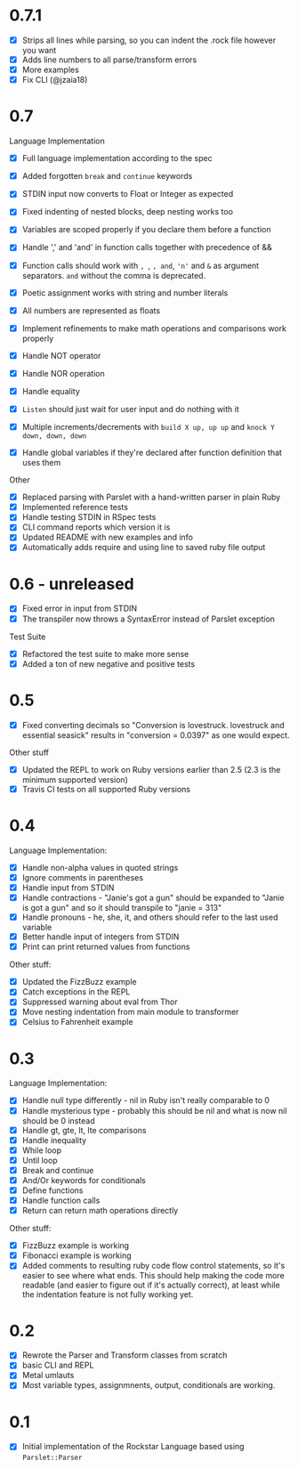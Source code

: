 # 0.7.1

- [x] Strips all lines while parsing, so you can indent the .rock file however you want
- [x] Adds line numbers to all parse/transform errors
- [x] More examples
- [x] Fix CLI (@jzaia18)

# 0.7

Language Implementation

- [x] Full language implementation according to the spec

- [x] Added forgotten `break` and `continue` keywords
- [x] STDIN input now converts to Float or Integer as expected
- [x] Fixed indenting of nested blocks, deep nesting works too
- [x] Variables are scoped properly if you declare them before a function
- [x] Handle ',' and 'and' in function calls together with precedence of &&
- [x] Function calls should work with `, `, `, and`, `'n'` and `&` as argument separators. `and` without the comma is deprecated.
- [x] Poetic assignment works with string and number literals
- [x] All numbers are represented as floats
- [x] Implement refinements to make math operations and comparisons work properly
- [x] Handle NOT operator
- [x] Handle NOR operation
- [x] Handle equality
- [x] `Listen` should just wait for user input and do nothing with it
- [x] Multiple increments/decrements with `build X up, up up` and `knock Y down, down, down`
- [x] Handle global variables if they're declared after function definition that uses them

Other

- [x] Replaced parsing with Parslet with a hand-written parser in plain Ruby
- [x] Implemented reference tests
- [x] Handle testing STDIN in RSpec tests
- [x] CLI command reports which version it is
- [x] Updated README with new examples and info
- [x] Automatically adds require and using line to saved ruby file output

# 0.6 - unreleased

- [x] Fixed error in input from STDIN
- [x] The transpiler now throws a SyntaxError instead of Parslet exception

Test Suite

- [x] Refactored the test suite to make more sense
- [x] Added a ton of new negative and positive tests

# 0.5

- [x] Fixed converting decimals so "Conversion is lovestruck. lovestruck and essential seasick" results in "conversion = 0.0397" as one would expect.

Other stuff

- [x] Updated the REPL to work on Ruby versions earlier than 2.5 (2.3 is the minimum supported version)
- [x] Travis CI tests on all supported Ruby versions

# 0.4

Language Implementation:

- [x] Handle non-alpha values in quoted strings
- [x] Ignore comments in parentheses
- [x] Handle input from STDIN
- [x] Handle contractions - "Janie's got a gun" should be expanded to "Janie is got a gun" and so it should transpile to "janie = 313"
- [x] Handle pronouns - he, she, it, and others should refer to the last used variable
- [x] Better handle input of integers from STDIN
- [x] Print can print returned values from functions

Other stuff:

- [x] Updated the FizzBuzz example
- [x] Catch exceptions in the REPL
- [x] Suppressed warning about eval from Thor
- [x] Move nesting indentation from main module to transformer
- [x] Celsius to Fahrenheit example

# 0.3

Language Implementation:

- [x] Handle null type differently - nil in Ruby isn't really comparable to 0
- [x] Handle mysterious type - probably this should be nil and what is now nil should be 0 instead
- [x] Handle gt, gte, lt, lte comparisons
- [x] Handle inequality
- [x] While loop
- [x] Until loop
- [x] Break and continue
- [x] And/Or keywords for conditionals
- [x] Define functions
- [x] Handle function calls
- [x] Return can return math operations directly

Other stuff:

- [x] FizzBuzz example is working
- [x] Fibonacci example is working
- [x] Added comments to resulting ruby code flow control statements, so it's easier to see where what ends. This should help making the code more readable (and easier to figure out if it's actually correct), at least while the indentation feature is not fully working yet.

# 0.2

- [x] Rewrote the Parser and Transform classes from scratch
- [x] basic CLI and REPL
- [x] Metal umlauts
- [x] Most variable types, assignmnents, output, conditionals are working.

# 0.1

- [x] Initial implementation of the Rockstar Language based using `Parslet::Parser`
